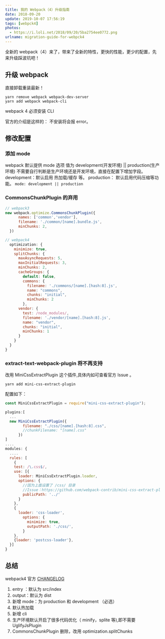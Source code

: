 ```yaml
---
title: 我的 Webpack（4）升级指南
date: 2018-09-20
update: 2019-10-07 17:56:19
tags: [webpck4]
photos:
  - https://i.loli.net/2018/09/20/5ba2754ee0772.png
urlname: migration-guide-for-webpck4
---
```


全新的 webpack（4）来了，带来了全新的特性，更快的性能，更少的配置，先来升级踩波坑吧！

<!--more-->

## 升级 webpack

直接卸载重装最新！

```shell
yarn remove webpack webpack-dev-server
yarn add webpack webpack-cli
```

webpack 4 必须安装 CLI

官方的介绍是这样的：
不安装将会报 error。

## 修改配置

### 添加 mode

webpack 默认提供 mode 选项
值为 development(开发环境) || production(生产环境)
不需要自行判断是生产环境还是开发环境，直接在配置下增加字段。
development：默认启用 热加载/缓存 等。
production： 默认启用代码压缩等功能。
`mode: development || production`

### CommonsChunkPlugin 的弃用

```js
// webpack3
new webpack.optimize.CommonsChunkPlugin({
      names: ['common','vendor'],
      filename: './common/[name].bundle.js',
      minChunks: 2,
  })

// webpack4
  optimization: {
    minimize: true,
    splitChunks: {
      maxAsyncRequests: 5,
      maxInitialRequests: 3,
      minChunks: 2,
      cacheGroups: {
        default: false,
        commons: {
          filename: './commons/[name].[hash:8].js',
          name: "commons",
          chunks: "initial",
          minChunks: 2
        },
      vendor: {
        test: /node_modules/,
        filename: './vendor/[name].[hash:8].js',
        name: "vendor",
        chunks: "initial",
        minChunks: 1
      }
    }
  }
}
```

### extract-text-webpack-plugin 将不再支持

改用 MiniCssExtractPlugin 这个插件,具体内如可查看官方 Issue 。

```
yarn add mini-css-extract-plugin
```

配置如下：

```js
const MiniCssExtractPlugin = require("mini-css-extract-plugin");

plugins:[
  ...
  new MiniCssExtractPlugin({
        filename: "./css/[name].[hash:8].css",
        //chunkFilename: "[name].css"
      })
]
....
modules: {
  ....
  rules: [
    {
    test: /\.css$/,
    use: [{
      loader: MiniCssExtractPlugin.loader,
      options: {
        //因为上面设置了 /css/ 目录
        //Issue：https://github.com/webpack-contrib/mini-css-extract-plugin/issues/44#issuecomment-379059788
        publicPath: '../'
      }
    },
    {
      loader: 'css-loader',
        options: {
          minimize: true,
          outputPath: './css/',
        }
    },
    {loader: 'postcss-loader'},
  }]
}
```

## 总结

webpack4 官方 [CHANGELOG](https://github.com/webpack/webpack/releases)

1. entry ：默认为 src/index
2. output：默认为 dist
3. 新增 mode：为 production 和 development （必选）
4. 默认热加载
5. 新增 cli
6. 生产环境默认开启了很多代码优化（ minify，splite 等),即不需要 UglifyJsPlugin
7. CommonsChunkPlugin 删除，改用 optimization.splitChunks
